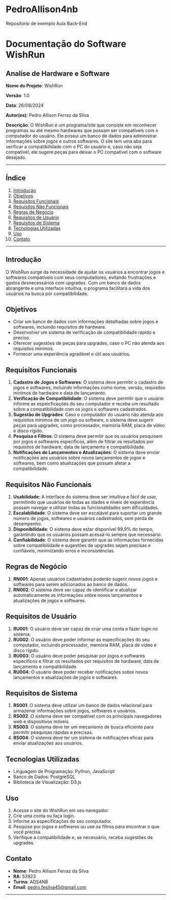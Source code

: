 # PedroAllison4nb
Repositorio de exemplo Aula Back-End

# Documentação do Software WishRun

## Analise de Hardware e Software

**Nome do Projeto**: WishRun 

**Versão**: 1.0

**Data**: 26/08/2024

**Autor(es)**: Pedro Allison Ferraz da Silva

**Descrição**: O WishRun é um programa/site que consiste em reconhecer programas ou até mesmo hardwares que possam ser compatíveis com o computador do usuário. Ele possui um banco de dados para administrar informações sobre jogos e outros softwares. O site tem uma aba para verificar a compatibilidade com o PC do usuário e, caso não seja compatível, ele sugere peças para deixar o PC compatível com o software desejado.

---

## Índice

1. [Introdução](#introdução)
2. [Objetivos](#objetivos)
3. [Requisitos Funcionais](#requisitos-funcionais)
4. [Requisitos Não Funcionais](#requisitos-não-funcionais)
5. [Regras de Negócio](#regras-de-negócio)
6. [Requisitos de Usuário](#requisitos-de-usuário)
7. [Requisitos de Sistema](#requisitos-de-sistema)
8. [Tecnologias Utilizadas](#tecnologias-utilizadas)
10. [Uso](#uso)
13. [Contato](#contato)

---

## Introdução

O WishRun surge da necessidade de ajudar os usuários a encontrar jogos e softwares compatíveis com seus computadores, evitando frustrações e gastos desnecessários com upgrades. Com um banco de dados abrangente e uma interface intuitiva, o programa facilitará a vida dos usuários na busca por compatibilidade.

## Objetivos

- Criar um banco de dados com informações detalhadas sobre jogos e softwares, incluindo requisitos de hardware.
- Desenvolver um sistema de verificação de compatibilidade rápido e preciso.
- Oferecer sugestões de peças para upgrades, caso o PC não atenda aos requisitos mínimos.
- Fornecer uma experiência agradável e útil aos usuários.

## Requisitos Funcionais

1. **Cadastro de Jogos e Softwares**: O sistema deve permitir o cadastro de jogos e softwares, incluindo informações como nome, versão, requisitos mínimos de hardware e data de lançamento.
2. **Verificação de Compatibilidade**: O sistema deve permitir que o usuário informe as espeicficações do seu computador e receba um resultado sobre a compatibilidade com os jogos e softwares cadastrados.
3. **Sugestão de Upgrades**: Caso o computador do usuário não atenda aos requisitos mínimos de um jogo ou software, o sistema deve sugerir peças para upgrades, como processador, memória RAM, placa de vídeo e disco rígido.
4. **Pesquisa e Filtros**: O sistema deve permitir que os usuários pesquisem por jogos e softwares específicos, além de filtrar os resultados por requisitos de hardware, data de lançamento e compatibilidade.
5. **Notificações de Lançamentos e Atualizações**: O sistema deve enviar notificações aos usuários sobre novos lançamentos de jogos e softwares, bem como atualizações que possam afetar a compatibilidade.

## Requisitos Não Funcionais

1. **Usabilidade**: A interface do sistema deve ser intuitiva e fácil de usar, permitindo que usuários de todas as idades e níveis de experiência possam navegar e utilizar todas as funcionalidades sem dificuldades.
2. **Escalabilidade**: O sistema deve ser escalável para suportar um grande número de jogos, softwares e usuários cadastrados, sem perda de desempenho.
3. **Disponibilidade**: O sistema deve estar disponível 99,9% do tempo, garantindo que os usuários possam acessá-lo sempre que necessário.
4. **Confiabilidade**: O sistema deve garantir que as informações fornecidas sobre compatibilidade e sugestões de upgrades sejam precisas e confiáveis, minimizando erros e inconsistências.

## Regras de Negócio

1. **RN001**: Apenas usuários cadastrados poderão sugerir novos jogos e softwares para serem adicionados ao banco de dados.
2. **RN002**: O sistema deve ser capaz de identificar e atualizar automaticamente as informações sobre novos lançamentos e atualizações de jogos e softwares.

## Requisitos de Usuário

1. **RU001**: O usuário deve ser capaz de criar uma conta e fazer login no sistema.
2. **RU002**: O usuário deve poder informar as especificações do seu computador, incluindo processador, memória RAM, placa de vídeo e disco rígido.
3. **RU003**: O usuário deve poder pesquisar por jogos e softwares específicos e filtrar os resultados por requisitos de hardware, data de lançamento e compatibilidade.
4. **RU004**: O usuário deve poder receber notificações sobre novos lançamentos e atualizações de jogos e softwares.

## Requisitos de Sistema

1. **RS001**: O sistema deve utilizar um banco de dados relacional para armazenar informações sobre jogos, softwares e usuários.
2. **RS002**: O sistema deve ser compatível com os principais navegadores web e dispositivos móveis.
3. **RS003**: O sistema deve ter um mecanismo de busca eficiente para permitir pesquisas rápidas e precisas.
4. **RS004**: O sistema deve ter um sistema de notificações eficaz para enviar atualizações aos usuários.

## Tecnologias Utilizadas

- Linguagem de Programação: Python, JavaScript
- Banco de Dados: PostgreSQL
- Biblioteca de Visualização: D3.js


## Uso

1. Acesse o site do WishRun em seu navegador.
2. Crie uma conta ou faça login.
3. Informe as especificações do seu computador.
4. Pesquise por jogos e softwares ou use os filtros para encontrar o que você precisa.
5. Verifique a compatibilidade e, se necessário, receba sugestões de upgrades.


## Contato

- **Nome**: Pedro Allison Ferraz da Silva
- **RA**: 53923
- **Turma**: ADS4NB
- **Email**: pedro.fesilva45@gmail.com

---
